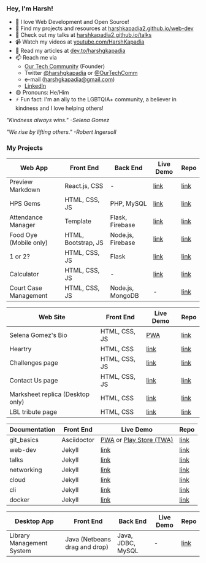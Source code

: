 ### Hey, I'm Harsh!

- 💛 I love Web Development and Open Source!
- 🔖 Find my projects and resources at [harshkapadia2.github.io/web-dev](https://harshkapadia2.github.io/web-dev/)
- 🎤 Check out my talks at [harshkapadia2.github.io/talks](https://harshkapadia2.github.io/talks/)
- 📹 Watch my videos at [youtube.com/HarshKapadia](https://www.youtube.com/HarshKapadia)
- 📃 Read my articles at [dev.to/harshgkapadia](https://dev.to/harshgkapadia)
- 📫 Reach me via
  - [Our Tech Community](https://otc.zulipchat.com) (Founder)
  - Twitter [@harshgkapadia](https://twitter.com/harshgkapadia) or [@OurTechComm](https://twitter.com/OurTechComm)
  - e-mail (harshgkapadia@gmail.com)
  - [LinkedIn](https://www.linkedin.com/in/harshgkapadia)
- 😄 Pronouns: He/Him
- ⚡ Fun fact: I'm an ally to the LGBTQIA+ community, a believer in kindness and I love helping others!

*"Kindness always wins." -Selena Gomez*

*"We rise by lifting others." -Robert Ingersoll*


### My Projects

Web App | Front End | Back End | Live Demo | Repo
------- | --------- | -------- | --------- | ----
Preview Markdown | React.js, CSS | - | [link](https://harshkapadia2.github.io/preview-markdown/) | [link](https://github.com/HarshKapadia2/preview-markdown)
HPS Gems | HTML, CSS, JS | PHP, MySQL | [link](https://hps-gems.herokuapp.com/) | [link](https://github.com/HarshKapadia2/hps-gems)
Attendance Manager | Template | Flask, Firebase | [link](https://attendance-management-flask.herokuapp.com/) | [link](https://github.com/HarshKapadia2/attendance_management)
Food Oye (Mobile only) | HTML, Bootstrap, JS | Node.js, Firebase | [link](https://food-oye.herokuapp.com/) | [link](https://github.com/rajatrjoshi/food-oye)
1 or 2? | HTML, CSS, JS | Flask | [link](https://one-or-two.herokuapp.com/) | [link](https://github.com/HarshKapadia2/one-or-two)
Calculator| HTML, CSS, JS | - | [link](https://harshkapadia2.github.io/calculator/) | [link](https://github.com/HarshKapadia2/calculator)
Court Case Management | HTML, CSS, JS | Node.js, MongoDB | - | [link](https://github.com/HarshKapadia2/court_case_management_web_app)

Web Site | Front End | Live Demo | Repo
-------- | --------- | --------- | ----
Selena Gomez's Bio | HTML, CSS, JS | [PWA](https://harshkapadia2.github.io/sg-bio/) | [link](https://github.com/HarshKapadia2/sg-bio)
Heartry | HTML, CSS | [link](https://www.heartry.tk/) | [link](https://github.com/SirusCodes/heartry/tree/gh-pages)
Challenges page | HTML, CSS, JS | [link](https://harshkapadia2.github.io/sample-challenges-page/) | [link](https://github.com/HarshKapadia2/sample-challenges-page)
Contact Us page | HTML, CSS, JS | [link](https://harshkapadia2.github.io/sample-contact-us-page/) | [link](https://github.com/HarshKapadia2/sample-contact-us-page)
Marksheet replica (Desktop only) | HTML, CSS | [link](https://harshkapadia2.github.io/sample-marksheet/) | [link](https://github.com/HarshKapadia2/sample-marksheet)
LBL tribute page | HTML, CSS | [link](https://harshkapadia2.github.io/lbl-tribute-page/) | [link](https://github.com/HarshKapadia2/lbl-tribute-page)

Documentation | Front End | Live Demo | Repo
------------- | --------- | --------- | ----
git_basics | Asciidoctor | [PWA](https://harshkapadia2.github.io/git_basics/) or [Play Store (TWA)](https://play.google.com/store/apps/details?id=com.harsh_kapadia.git_basics) | [link](https://github.com/HarshKapadia2/git_basics)
web-dev | Jekyll | [link](https://harshkapadia2.github.io/web-dev/) | [link](https://github.com/HarshKapadia2/web-dev)
talks | Jekyll | [link](https://harshkapadia2.github.io/talks/) | [link](https://github.com/HarshKapadia2/talks)
networking | Jekyll | [link](https://harshkapadia2.github.io/networking/) | [link](https://github.com/HarshKapadia2/networking)
cloud | Jekyll | [link](https://harshkapadia2.github.io/cloud/) | [link](https://github.com/HarshKapadia2/cloud)
cli | Jekyll | [link](https://harshkapadia2.github.io/cli/) | [link](https://github.com/HarshKapadia2/cli)
docker | Jekyll | [link](https://harshkapadia2.github.io/docker/) | [link](https://github.com/HarshKapadia2/docker)

Desktop App | Front End | Back End | Live Demo | Repo
----------- | --------- | -------- | --------- | ----
Library Management System | Java (Netbeans drag and drop) | Java, JDBC, MySQL | - | [link](https://github.com/HarshKapadia2/JDBC_LibraryManagementSystem)

